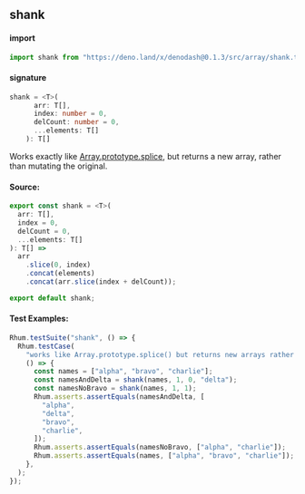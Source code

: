 ## shank

#### import

```typescript
import shank from "https://deno.land/x/denodash@0.1.3/src/array/shank.ts";
```

#### signature

```typescript
shank = <T>(
      arr: T[],
      index: number = 0,
      delCount: number = 0,
      ...elements: T[]
    ): T[]
```

Works exactly like
[Array.prototype.splice](https://developer.mozilla.org/en-US/docs/Web/JavaScript/Reference/Global_Objects/Array/splice),
but returns a new array, rather than mutating the original.

#### Source:

```typescript
export const shank = <T>(
  arr: T[],
  index = 0,
  delCount = 0,
  ...elements: T[]
): T[] =>
  arr
    .slice(0, index)
    .concat(elements)
    .concat(arr.slice(index + delCount));

export default shank;
```

#### Test Examples:

```typescript
Rhum.testSuite("shank", () => {
  Rhum.testCase(
    "works like Array.prototype.splice() but returns new arrays rather than mutating existing ones.",
    () => {
      const names = ["alpha", "bravo", "charlie"];
      const namesAndDelta = shank(names, 1, 0, "delta");
      const namesNoBravo = shank(names, 1, 1);
      Rhum.asserts.assertEquals(namesAndDelta, [
        "alpha",
        "delta",
        "bravo",
        "charlie",
      ]);
      Rhum.asserts.assertEquals(namesNoBravo, ["alpha", "charlie"]);
      Rhum.asserts.assertEquals(names, ["alpha", "bravo", "charlie"]);
    },
  );
});
```

